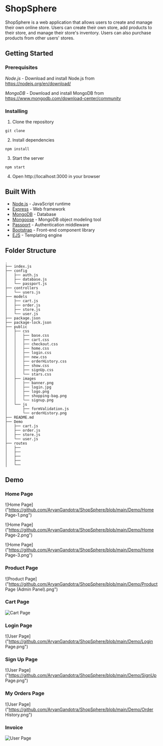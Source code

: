 # ShopSphere

ShopSphere is a web application that allows users to create and manage their own online store. Users can create their own store, add products to their store, and manage their store's inventory. Users can also purchase products from other users' stores.

## Getting Started

### Prerequisites

*Node.js* - Download and install Node.js from https://nodejs.org/en/download/

*MongoDB* - Download and install MongoDB from https://www.mongodb.com/download-center/community

### Installing

1. Clone the repository
```
git clone 
```

2. Install dependencies
```
npm install
```

3. Start the server
```
npm start
```

4. Open http://localhost:3000 in your browser

## Built With

* [Node.js](https://nodejs.org/en/) - JavaScript runtime
* [Express](https://expressjs.com/) - Web framework
* [MongoDB](https://www.mongodb.com/) - Database
* [Mongoose](https://mongoosejs.com/) - MongoDB object modeling tool
* [Passport](http://www.passportjs.org/) - Authentication middleware
* [Bootstrap](https://getbootstrap.com/) - Front-end component library
* [EJS](https://ejs.co/) - Templating engine


## Folder Structure

```
.
├── index.js
├── config
│   ├── auth.js
│   ├── database.js
│   └── passport.js
├── controllers
│   └── users.js
├── models
│   ├── cart.js
│   ├── order.js
│   ├── store.js
│   └── user.js
├── package.json
├── package-lock.json
├── public
│   ├── css
│   │   ├── base.css
│   │   ├── cart.css
│   │   ├── checkout.css
│   │   ├── home.css
│   │   ├── login.css
│   │   ├── new.css
│   │   ├── orderHistory.css
│   │   ├── show.css
│   │   ├── signUp.css
│   │   └── stars.css
│   ├── images
│   │   ├── banner.png
│   │   ├── login.jpg
│   │   ├── logo.png
│   │   ├── shopping-bag.png
│   │   └── signup.png
│   └── js
│       ├── formValidation.js
│       └── orderHistory.png
├── README.md
├── Demo
│   ├── cart.js
│   ├── order.js
│   ├── store.js
│   └── user.js
├── routes
│   ├── 
│   ├── 
│   ├── 
│   ├── 
│   └── 

```

## Demo

### Home Page
![Home Page]("https://github.com/AryanGandotra/ShopSphere/blob/main/Demo/Home Page-1.png")

![Home Page]("https://github.com/AryanGandotra/ShopSphere/blob/main/Demo/Home Page-2.png")

![Home Page]("https://github.com/AryanGandotra/ShopSphere/blob/main/Demo/Home Page-3.png")

### Product Page
![Product Page]("https://github.com/AryanGandotra/ShopSphere/blob/main/Demo/Product Page (Admin Panel).png")

### Cart Page
![Cart Page]("https://github.com/AryanGandotra/ShopSphere/blob/main/Demo/Cart.png")

### Login Page
![User Page]("https://github.com/AryanGandotra/ShopSphere/blob/main/Demo/Login Page.png")

### Sign Up Page
![User Page]("https://github.com/AryanGandotra/ShopSphere/blob/main/Demo/SignUp Page.png")

### My Orders Page
![User Page]("https://github.com/AryanGandotra/ShopSphere/blob/main/Demo/Order History.png")

### Invoice
![User Page]("https://github.com/AryanGandotra/ShopSphere/blob/main/Demo/Invoice.png")



